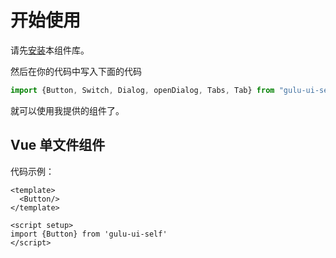 # 开始使用

请先[安装](#/doc/install)本组件库。

然后在你的代码中写入下面的代码

```javascript
import {Button, Switch, Dialog, openDialog, Tabs, Tab} from "gulu-ui-self"
```

就可以使用我提供的组件了。

## Vue 单文件组件

代码示例：

```vue
<template>
  <Button/>
</template>

<script setup>
import {Button} from 'gulu-ui-self'
</script>
```
